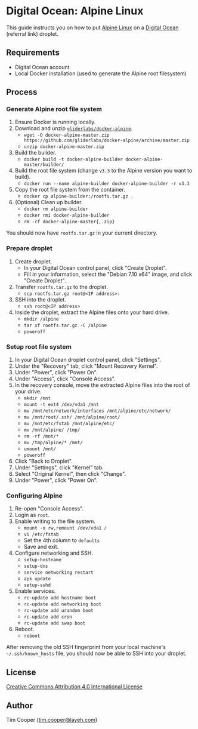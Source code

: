 # Digital Ocean: Alpine Linux

This guide instructs you on how to put [Alpine Linux](http://alpinelinux.org/) on a [Digital Ocean](https://www.digitalocean.com/?refcode=a0f96edad652) (referral link) droplet.

## Requirements

- Digital Ocean account
- Local Docker installation (used to generate the Alpine root filesystem)

## Process

### Generate Alpine root file system

1. Ensure Docker is running locally.
2. Download and unzip [`gliderlabs/docker-alpine`](https://github.com/gliderlabs/docker-alpine).
    - `wget -O docker-alpine-master.zip https://github.com/gliderlabs/docker-alpine/archive/master.zip`
    - `unzip docker-alpine-master.zip`
3. Build the builder.
    - `docker build -t docker-alpine-builder docker-alpine-master/builder/`
4. Build the root file system (change `v3.3` to the Alpine version you want to build).
    - `docker run --name alpine-builder docker-alpine-builder -r v3.3`
5. Copy the root file system from the container.
    - `docker cp alpine-builder:/rootfs.tar.gz .`
6. (Optional) Clean up builder.
    - `docker rm alpine-builder`
    - `docker rmi docker-alpine-builder`
    - `rm -rf docker-alpine-master{,.zip}`

You should now have `rootfs.tar.gz` in your current directory.

### Prepare droplet

1. Create droplet.
    - In your Digital Ocean control panel, click "Create Droplet".
    - Fill in your information, select the "Debian 7.10 x64" image, and click "Create Droplet".
2. Transfer `rootfs.tar.gz` to the droplet.
    - `scp rootfs.tar.gz root@<IP address>:`
3. SSH into the droplet.
    - `ssh root@<IP address>`
4. Inside the droplet, extract the Alpine files onto your hard drive.
    - `mkdir /alpine`
    - `tar xf rootfs.tar.gz -C /alpine`
    - `poweroff`

### Setup root file system

1. In your Digital Ocean droplet control panel, click "Settings".
2. Under the "Recovery" tab, click "Mount Recovery Kernel".
3. Under "Power", click "Power On".
4. Under "Access", click "Console Access".
5. In the recovery console, move the extracted Alpine files into the root of your drive.
    - `mkdir /mnt`
    - `mount -t ext4 /dev/vda1 /mnt`
    - `mv /mnt/etc/network/interfaces /mnt/alpine/etc/network/`
    - `mv /mnt/root/.ssh/ /mnt/alpine/root/`
    - `mv /mnt/etc/fstab /mnt/alpine/etc/`
    - `mv /mnt/alpine/ /tmp/`
    - `rm -rf /mnt/*`
    - `mv /tmp/alpine/* /mnt/`
    - `umount /mnt/`
    - `poweroff`
6. Click "Back to Droplet".
7. Under "Settings", click "Kernel" tab.
8. Select "Original Kernel", then click "Change".
9. Under "Power", click "Power On".

### Configuring Alpine

1. Re-open "Console Access".
2. Login as `root`.
3. Enable writing to the file system.
    - `mount -o rw,remount /dev/vda1 /`
    - `vi /etc/fstab`
    - Set the 4th column to `defaults`
    - Save and exit.
4. Configure networking and SSH.
    - `setup-hostname`
    - `setup-dns`
    - `service networking restart`
    - `apk update`
    - `setup-sshd`
5. Enable services.
    - `rc-update add hostname boot`
    - `rc-update add networking boot`
    - `rc-update add urandom boot`
    - `rc-update add cron`
    - `rc-update add swap boot`
6. Reboot.
    - `reboot`

After removing the old SSH fingerprint from your local machine's `~/.ssh/known_hosts` file, you should now be able to SSH into your droplet.

## License

[Creative Commons Attribution 4.0 International License](https://creativecommons.org/licenses/by/4.0/)

## Author

Tim Cooper (<tim.cooper@layeh.com>)
